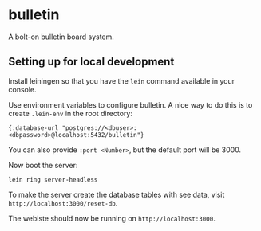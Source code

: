 # bulletin

A bolt-on bulletin board system.

## Setting up for local development

Install leiningen so that you have the `lein` command available in your console.

Use environment variables to configure bulletin. A nice way to do this is to create `.lein-env` in the root directory:

    {:database-url "postgres://<dbuser>:<dbpassword>@localhost:5432/bulletin"}

You can also provide `:port <Number>`, but the default port will be 3000.

Now boot the server:

    lein ring server-headless

To make the server create the database tables with see data, visit `http://localhost:3000/reset-db`.

The webiste should now be running on `http://localhost:3000`.
